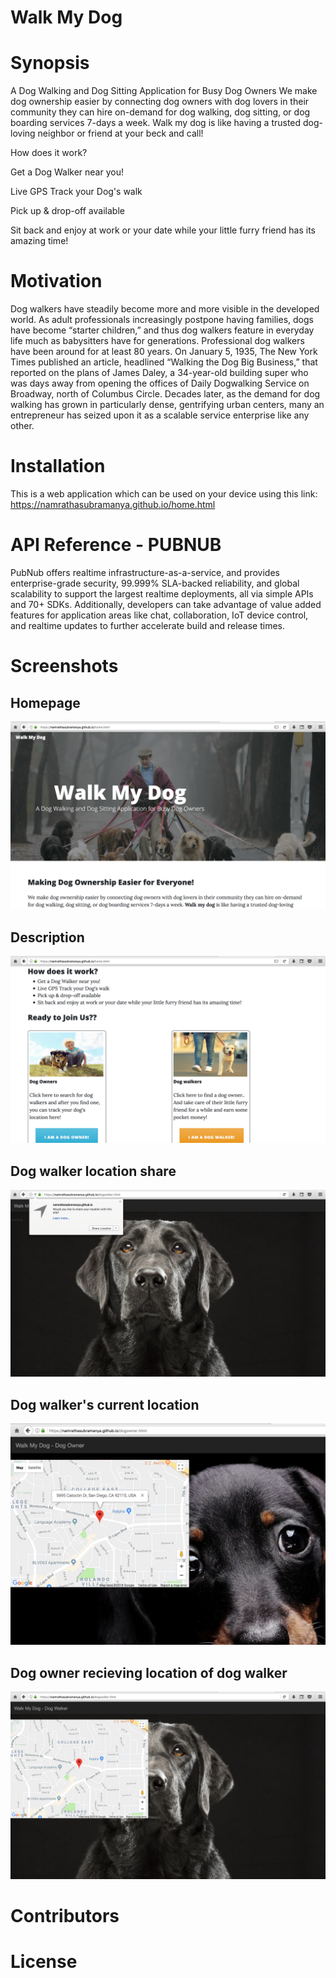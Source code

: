 # Walk My Dog
# Synopsis
A Dog Walking and Dog Sitting Application for Busy Dog Owners
We make dog ownership easier by connecting dog owners with dog lovers in their community they can hire on-demand for dog walking, dog sitting, or dog boarding services 7-days a week. Walk my dog is like having a trusted dog-loving neighbor or friend at your beck and call!

  How does it work?
  
   Get a Dog Walker near you!
  
   Live GPS Track your Dog's walk
  
   Pick up & drop-off available
  
   Sit back and enjoy at work or your date while your little furry friend has its amazing time!

# Motivation
Dog walkers have steadily become more and more visible in the developed world. As adult professionals increasingly postpone having families, dogs have become “starter children,” and thus dog walkers feature in everyday life much as babysitters have for generations. Professional dog walkers have been around for at least 80 years. On January 5, 1935, The New York Times published an article, headlined “Walking the Dog Big Business,” that reported on the plans of James Daley, a 34-year-old building super who was days away from opening the offices of Daily Dogwalking Service on Broadway, north of Columbus Circle. Decades later, as the demand for dog walking has grown in particularly dense, gentrifying urban centers, many an entrepreneur has seized upon it as a scalable service enterprise like any other. 

# Installation
This is a web application which can be used on your device using this link:
    https://namrathasubramanya.github.io/home.html

# API Reference - PUBNUB
PubNub offers realtime infrastructure-as-a-service, and provides enterprise-grade security, 99.999% SLA-backed reliability, and global scalability to support the largest realtime deployments, all via simple APIs and 70+ SDKs. Additionally, developers can take advantage of value added features for application areas like chat, collaboration, IoT device control, and realtime updates to further accelerate build and release times.

# Screenshots

  ## Homepage 
  ![Homepage](Homepage1.png)

  ## Description
  ![Description](Homepage%202.png) 
  
  ## Dog walker location share
  ![Share Location](Share%20Location.png) 
  
  ## Dog walker's current location
  ![Dog Owner](Dog%20Owner.png) 
  
  ## Dog owner recieving location of dog walker
  ![Dog Walker](Dog%20Walker.png) 


# Contributors


# License

